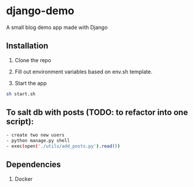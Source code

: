 # django-demo
A small blog demo app made with Django

## Installation

1) Clone the repo

2) Fill out environment variables based on env.sh template.

3) Start the app

```bash
sh start.sh
```


## To salt db with posts (TODO: to refactor into one script):
```bash
- create two new users
- python manage.py shell
- exec(open('./utils/add_posts.py').read())
```

## Dependencies

1) Docker
